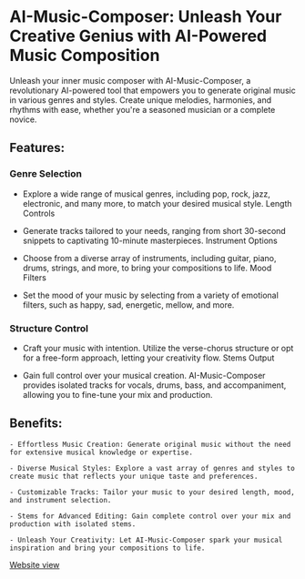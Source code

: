 # AI-Music-Composer: Unleash Your Creative Genius with AI-Powered Music Composition

Unleash your inner music composer with AI-Music-Composer, a revolutionary AI-powered tool that empowers you to generate original music in various genres and styles. Create unique melodies, harmonies, and rhythms with ease, whether you're a seasoned musician or a complete novice.

## Features:

### Genre Selection

- Explore a wide range of musical genres, including pop, rock, jazz, electronic, and many more, to match your desired musical style.
Length Controls

- Generate tracks tailored to your needs, ranging from short 30-second snippets to captivating 10-minute masterpieces.
Instrument Options

- Choose from a diverse array of instruments, including guitar, piano, drums, strings, and more, to bring your compositions to life.
Mood Filters

- Set the mood of your music by selecting from a variety of emotional filters, such as happy, sad, energetic, mellow, and more.

### Structure Control

- Craft your music with intention. Utilize the verse-chorus structure or opt for a free-form approach, letting your creativity flow.
Stems Output

- Gain full control over your musical creation. AI-Music-Composer provides isolated tracks for vocals, drums, bass, and accompaniment, allowing you to fine-tune your mix and production.

## Benefits:

    - Effortless Music Creation: Generate original music without the need for extensive musical knowledge or expertise.

    - Diverse Musical Styles: Explore a vast array of genres and styles to create music that reflects your unique taste and preferences.

    - Customizable Tracks: Tailor your music to your desired length, mood, and instrument selection.

    - Stems for Advanced Editing: Gain complete control over your mix and production with isolated stems.

    - Unleash Your Creativity: Let AI-Music-Composer spark your musical inspiration and bring your compositions to life.

[Website view](https://pdragonlabs.github.io/simple-website-template/landingpage.html)
 
